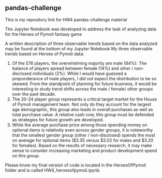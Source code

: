 ## pandas-challenge
This is my repository link for HW4 pandas-challenge material

The Jupyter Notebook was developed to address the task of analyzing data for the Heroes of Pymoli fantasy game

A written description of three observable trends based on the data analyzed may be found at the bottom of my Jupyter Notebook
My three observable trends based on Heroes of Pymoli data:
1. Of the 576 players, the overwhelming majority are male (84%). The balance of players spread between female (14%)
and other / non-disclosed individuals (2%). While I would have guessed a preponderance of male players, I did not expect
the distribution to be so skewed. From the standpoint of planning for future business, it would be interesting to study
trend shifts across the male / female/ other groups over the past decade.
2. The 20-24 player group represents a critical target market for the House of Pymoli management team. Not only do they
account for the largest age demographic, this group also leads in overall purchases as well as total purchase value. A
relative cash cow, this group must be defended as strategies for future growth are developed.
3. While the average purchase price among those spending money on optional items is relatively even across gender groups,
it is noteworthy that the smallest gender group (other / non-disclosed) spends the most on average for optional items
($3.35 versus $3.02 for males and $3.20 for females). Based on the results of necessary research, it may make sense to
consider increasing marketing and product development spend on this group.

Please know my final version of code is located in the HeroesOfPymoli folder and is called HW4_heroesofpymoli.ipynb.
